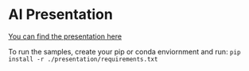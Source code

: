 # AI Presentation

[You can find the presentation here](./presentation/we_live_in_the_future_presentation.ipynb)

To run the samples, create your pip or conda enviornment and run:
`pip install -r ./presentation/requirements.txt`
